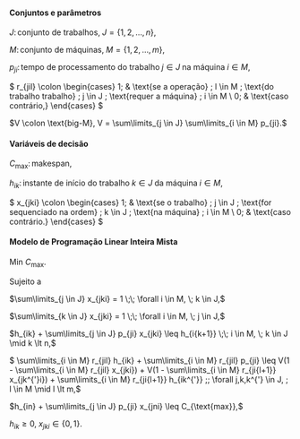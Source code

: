 #### Conjuntos e parâmetros

$J \colon \text{conjunto de trabalhos,} \; J = \{1,2,\ldots,n\},$

$M \colon \text{conjunto de máquinas,} \; M = \{1,2,\ldots,m\},$

$p_{ji} \colon \text{tempo de processamento do trabalho} \; j \in J \; \text{na máquina} \; i \in M,$

$
    r_{jil} \colon
    \begin{cases}
    1; & \text{se a operação} \; l \in M \; \text{do trabalho trabalho} \; j \in J \; \text{requer a máquina} \; i \in M \\
    0; & \text{caso contrário,}
    \end{cases}
$

$V \colon \text{big-M}, V = \sum\limits_{j \in J} \sum\limits_{i \in M} p_{ji}.$

#### Variáveis de decisão

$C_{\text{max}} \colon \text{makespan},$

$h_{ik} \colon \text{instante de início do trabalho} \; k \in J \; \text{da máquina} \; i \in M,$

$
    x_{jki} \colon
    \begin{cases}
    1; & \text{se o trabalho} \; j \in J \; \text{for sequenciado na ordem} \; k \in J \; \text{na máquina} \; i \in M \\
    0; & \text{caso contrário.}
    \end{cases}
$

#### Modelo de Programação Linear Inteira Mista

$\text{Min } C_{\text{max}}.$

Sujeito a

$\sum\limits_{j \in J} x_{jki} = 1 \;\; \forall i \in M, \; k \in J,$

$\sum\limits_{k \in J} x_{jki} = 1 \;\; \forall i \in M, \; j \in J,$

$h_{ik} + \sum\limits_{j \in J} p_{ji} x_{jki} \leq h_{i{k+1}} \;\; i \in M, \; k \in J \mid k \lt n,$

$ \sum\limits_{i \in M} r_{jil} h_{ik} + \sum\limits_{i \in M} r_{jil} p_{ji} \leq V(1 - \sum\limits_{i \in M} r_{jil} x_{jki}) + V(1 - \sum\limits_{i \in M} r_{ji{l+1}} x_{jk^{'}i}) + \sum\limits_{i \in M} r_{ji{l+1}} h_{ik^{'}} \;\; \forall j,k,k^{'} \in J, \; l \in M \mid l \lt m,$

$h_{in} + \sum\limits_{j \in J} p_{ji} x_{jni} \leq C_{\text{max}},$

$h_{ik} \geq 0, \; x_{jki} \in \{0,1\}.$